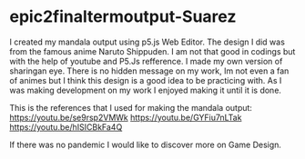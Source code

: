# epic2finaltermoutput-Suarez
I created my mandala output using p5.js Web Editor. The design I did was from the famous anime Naruto Shippuden. I am not that good in codings but with the  help of youtube and P5.Js refference. I made my own version of sharingan eye. There is no hidden message on my work, Im not even a fan of animes but I think this design is a good idea to be practicing with. As I was making development on my work I enjoyed making it until it is done. 

This is the references that I used for making the mandala output: https://youtu.be/se9rsp2VMWk https://youtu.be/GYFiu7nLTak https://youtu.be/hISICBkFa4Q

If there was no pandemic I would like to discover more on Game Design.
